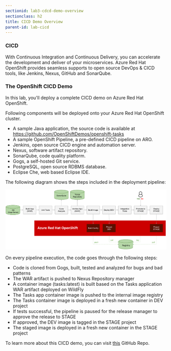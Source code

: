 ```yaml
---
sectionid: lab3-cdcd-demo-overview
sectionclass: h2
title: CICD Demo Overview
parent-id: lab-cicd
---
```


### CICD 

With Continuous Integration and Continuous Delivery, you can accelerate the development and deliver of your microservices. Azure Red Hat OpenShift provides seamless supports to open source DevOps & CICD tools, like Jenkins, Nexus, GitHub and SonarQube.

### The OpenShift CICD Demo

In this lab, you'll deploy a complete CICD demo on Azure Red Hat OpenShift. 

Following components will be deployed onto your Azure Red Hat OpenShift cluster.

- A sample Java application, the source code is available at https://github.com/OpenShiftDemos/openshift-tasks
- A sample OpenShift Pipeline, a pre-defined CICD pipeline on ARO.
- Jenkins, open source CICD engine and automation server.
- Nexus, software artifact repository.
- SonarQube, code quality platform.
- Gogs, a self-hosted Git service.
- PostgreSQL, open source RDBMS database.
- Eclipse Che, web based Eclipse IDE.

The following diagram shows the steps included in the deployment pipeline:

![CICD Demo Diagram](/media/cicd-pipeline-diagram.png)

On every pipeline execution, the code goes through the following steps:

- Code is cloned from Gogs, built, tested and analyzed for bugs and bad patterns
- The WAR artifact is pushed to Nexus Repository manager
- A container image (tasks:latest) is built based on the Tasks application WAR artifact deployed on WildFly
- The Tasks app container image is pushed to the internal image registry
- The Tasks container image is deployed in a fresh new container in DEV project
- If tests successful, the pipeline is paused for the release manager to approve the release to STAGE
- If approved, the DEV image is tagged in the STAGE project
- The staged image is deployed in a fresh new container in the STAGE project

To learn more about this CICD demo, you can visit [this](https://github.com/nichochen/openshift-cd-demo) GitHub Repo.

